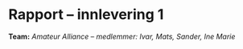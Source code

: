 # Rapport – innlevering 1
**Team:** *Amateur Alliance* – *medlemmer: Ivar, Mats, Sander, Ine Marie*


